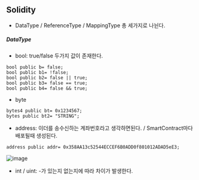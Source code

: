 ## Solidity
- DataType / ReferenceType / MappingType 총 세가지로 나뉜다.


##### DataType
- bool: true/false 두가지 값이 존재한다. 
```solidity
bool public b= false;
bool public b1= !false;
bool public b2= false || true;
bool public b3= false == true;
bool public b4= false && true;
```

- byte
```solidity
bytes4 public bt= 0x1234567;
bytes public bt2= "STRING";
```

- address: 이더를 송수신하는 계좌번호라고 생각하면된다. / SmartContract마다 배포될때 생성된다.  
```solidity
address public addr= 0x358AA13c52544ECCEF6B0ADD0f801012ADAD5eE3;
```
![image](https://user-images.githubusercontent.com/79950504/182088379-1a1e2068-2c25-4534-adb7-63e231f86d9e.png)


- int / uint: -가 있는지 없는지에 따라 차이가 발생한다.
